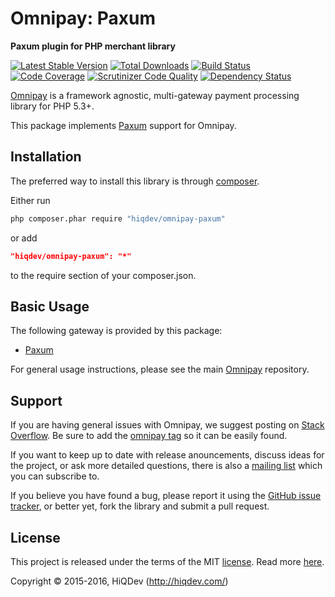 Omnipay: Paxum
==============

**Paxum plugin for PHP merchant library**

[![Latest Stable Version](https://poser.pugx.org/hiqdev/omnipay-paxum/v/stable)](https://packagist.org/packages/hiqdev/omnipay-paxum)
[![Total Downloads](https://poser.pugx.org/hiqdev/omnipay-paxum/downloads)](https://packagist.org/packages/hiqdev/omnipay-paxum)
[![Build Status](https://img.shields.io/travis/hiqdev/omnipay-paxum.svg)](https://travis-ci.org/hiqdev/omnipay-paxum)
[![Code Coverage](https://scrutinizer-ci.com/g/hiqdev/omnipay-paxum/badges/coverage.png?b=master)](https://scrutinizer-ci.com/g/hiqdev/omnipay-paxum/?branch=master)
[![Scrutinizer Code Quality](https://scrutinizer-ci.com/g/hiqdev/omnipay-paxum/badges/quality-score.png?b=master)](https://scrutinizer-ci.com/g/hiqdev/omnipay-paxum/?branch=master)
[![Dependency Status](https://www.versioneye.com/php/hiqdev:omnipay-paxum/dev-master/badge.svg)](https://www.versioneye.com/php/hiqdev:omnipay-paxum/dev-master)

[Omnipay](https://github.com/omnipay/omnipay) is a framework agnostic, multi-gateway payment
processing library for PHP 5.3+.

This package implements [Paxum](https://paupal.com/) support for Omnipay.

## Installation

The preferred way to install this library is through [composer](http://getcomposer.org/download/).

Either run

```sh
php composer.phar require "hiqdev/omnipay-paxum"
```

or add

```json
"hiqdev/omnipay-paxum": "*"
```

to the require section of your composer.json.

## Basic Usage

The following gateway is provided by this package:

* [Paxum](http://paxum.com/)

For general usage instructions, please see the main [Omnipay](https://github.com/omnipay/omnipay) repository.

## Support

If you are having general issues with Omnipay, we suggest posting on
[Stack Overflow](http://stackoverflow.com/). Be sure to add the
[omnipay tag](http://stackoverflow.com/questions/tagged/omnipay) so it can be easily found.

If you want to keep up to date with release anouncements, discuss ideas for the project,
or ask more detailed questions, there is also a [mailing list](https://groups.google.com/forum/#!forum/omnipay) which
you can subscribe to.

If you believe you have found a bug, please report it using the [GitHub issue tracker](https://github.com/hiqdev/omnipay-paxum/issues),
or better yet, fork the library and submit a pull request.

## License

This project is released under the terms of the MIT [license](LICENSE).
Read more [here](http://choosealicense.com/licenses/mit).

Copyright © 2015-2016, HiQDev (http://hiqdev.com/)
